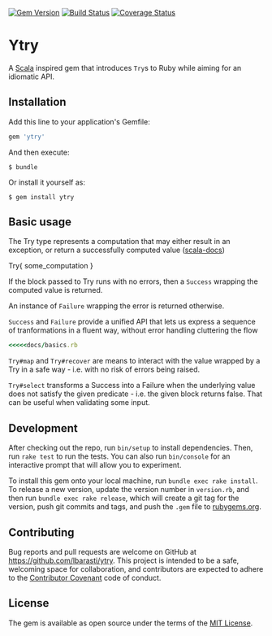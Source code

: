 [![Gem Version](https://badge.fury.io/rb/ytry.svg)](https://badge.fury.io/rb/ytry)
[![Build Status](https://travis-ci.org/lbarasti/ytry.svg?branch=master)](https://travis-ci.org/lbarasti/ytry) [![Coverage Status](https://coveralls.io/repos/github/lbarasti/ytry/badge.svg?branch=master)](https://coveralls.io/github/lbarasti/ytry?branch=master)

# Ytry

A [Scala](http://www.scala-lang.org/api/current/index.html#scala.util.Try) inspired gem that introduces `Try`s to Ruby while aiming for an idiomatic API.

## Installation

Add this line to your application's Gemfile:

```ruby
gem 'ytry'
```

And then execute:

    $ bundle

Or install it yourself as:

    $ gem install ytry

## Basic usage

The Try type represents a computation that may either result in an exception, or return a successfully computed value ([scala-docs](http://www.scala-lang.org/api/2.11.8/index.html#scala.util.Try))

Try{ some_computation }

If the block passed to Try runs with no errors, then a `Success` wrapping the computed value is returned.

An instance of `Failure` wrapping the error is returned otherwise.

`Success` and `Failure` provide a unified API that lets us express a sequence of tranformations in a fluent way, without error handling cluttering the flow

```ruby
<<<<<docs/basics.rb
```

`Try#map` and `Try#recover` are means to interact with the value wrapped by a Try in a safe way - i.e. with no risk of errors being raised.

`Try#select` transforms a Success into a Failure when the underlying value does not satisfy the given predicate - i.e. the given block returns false. That can be useful when validating some input.

## Development

After checking out the repo, run `bin/setup` to install dependencies. Then, run `rake test` to run the tests. You can also run `bin/console` for an interactive prompt that will allow you to experiment.

To install this gem onto your local machine, run `bundle exec rake install`. To release a new version, update the version number in `version.rb`, and then run `bundle exec rake release`, which will create a git tag for the version, push git commits and tags, and push the `.gem` file to [rubygems.org](https://rubygems.org).


## Contributing

Bug reports and pull requests are welcome on GitHub at https://github.com/lbarasti/ytry. This project is intended to be a safe, welcoming space for collaboration, and contributors are expected to adhere to the [Contributor Covenant](http://contributor-covenant.org) code of conduct.


## License

The gem is available as open source under the terms of the [MIT License](http://opensource.org/licenses/MIT).

